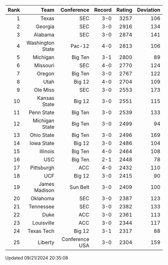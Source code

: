 | Rank  | Team                 | Conference           | Record   | Rating | Deviation |
| ---:  | ---:                 | ---:                 | ---:     | ---:   | ---:      |
| 1     | Texas                | SEC                  | 3-0      | 3257   | 106       |
| 2     | Georgia              | SEC                  | 3-0      | 2916   | 134       |
| 3     | Alabama              | SEC                  | 3-0      | 2874   | 141       |
| 4     | Washington State     | Pac-12               | 4-0      | 2813   | 106       |
| 5     | Michigan             | Big Ten              | 3-1      | 2800   | 89        |
| 6     | Missouri             | SEC                  | 4-0      | 2770   | 124       |
| 7     | Oregon               | Big Ten              | 3-0      | 2767   | 122       |
| 8     | Utah                 | Big 12               | 4-0      | 2704   | 109       |
| 9     | Ole Miss             | SEC                  | 3-0      | 2553   | 173       |
| 10    | Kansas State         | Big 12               | 3-0      | 2551   | 115       |
| 11    | Penn State           | Big Ten              | 3-0      | 2539   | 133       |
| 12    | Michigan State       | Big Ten              | 3-0      | 2499   | 94        |
| 13    | Ohio State           | Big Ten              | 3-0      | 2496   | 169       |
| 14    | Iowa State           | Big 12               | 3-0      | 2486   | 104       |
| 15    | Illinois             | Big Ten              | 4-0      | 2464   | 108       |
| 16    | USC                  | Big Ten              | 2-1      | 2448   | 78        |
| 17    | Pittsburgh           | ACC                  | 4-0      | 2432   | 110       |
| 18    | UCF                  | Big 12               | 3-0      | 2415   | 90        |
| 19    | James Madison        | Sun Belt             | 3-0      | 2409   | 100       |
| 20    | Oklahoma             | SEC                  | 3-0      | 2387   | 123       |
| 21    | Tennessee            | SEC                  | 3-0      | 2382   | 133       |
| 22    | Duke                 | ACC                  | 3-0      | 2361   | 113       |
| 23    | Louisville           | ACC                  | 3-0      | 2344   | 117       |
| 24    | Texas Tech           | Big 12               | 3-1      | 2317   | 88        |
| 25    | Liberty              | Conference USA       | 3-0      | 2304   | 159       |

Updated 09/21/2024 20:35:08
